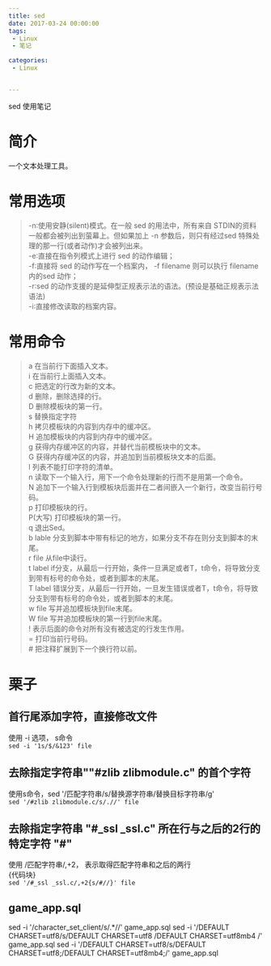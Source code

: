 ```yaml
---
title: sed
date: 2017-03-24 00:00:00
tags:
 - Linux
 - 笔记

categories:
 - Linux


---
```


sed 使用笔记

<!-- MORE -->
# 简介
一个文本处理工具。

# 常用选项
>  -n∶使用安静(silent)模式。在一般 sed 的用法中，所有来自 STDIN的资料一般都会被列出到萤幕上。但如果加上 -n 参数后，则只有经过sed 特殊处理的那一行(或者动作)才会被列出来。  
 -e∶直接在指令列模式上进行 sed 的动作编辑；  
 -f∶直接将 sed 的动作写在一个档案内， -f filename 则可以执行 filename 内的sed 动作；  
 -r∶sed 的动作支援的是延伸型正规表示法的语法。(预设是基础正规表示法语法)  
 -i∶直接修改读取的档案内容。  

# 常用命令
> a 在当前行下面插入文本。    
 i 在当前行上面插入文本。  
 c 把选定的行改为新的文本。  
 d 删除，删除选择的行。  
 D 删除模板块的第一行。  
 s 替换指定字符  
 h 拷贝模板块的内容到内存中的缓冲区。  
 H 追加模板块的内容到内存中的缓冲区。  
 g 获得内存缓冲区的内容，并替代当前模板块中的文本。  
 G 获得内存缓冲区的内容，并追加到当前模板块文本的后面。  
 l 列表不能打印字符的清单。  
 n 读取下一个输入行，用下一个命令处理新的行而不是用第一个命令。  
 N 追加下一个输入行到模板块后面并在二者间嵌入一个新行，改变当前行号码。  
 p 打印模板块的行。  
 P(大写) 打印模板块的第一行。  
 q 退出Sed。  
 b lable 分支到脚本中带有标记的地方，如果分支不存在则分支到脚本的末尾。  
 r file 从file中读行。  
 t label if分支，从最后一行开始，条件一旦满足或者T，t命令，将导致分支到带有标号的命令处，或者到脚本的末尾。  
 T label 错误分支，从最后一行开始，一旦发生错误或者T，t命令，将导致分支到带有标号的命令处，或者到脚本的末尾。  
 w file 写并追加模板块到file末尾。  
 W file 写并追加模板块的第一行到file末尾。  
 ! 表示后面的命令对所有没有被选定的行发生作用。  
 = 打印当前行号码。  
 \# 把注释扩展到下一个换行符以前。  


# 栗子
## 首行尾添加字符，直接修改文件
使用 -i 选项， s命令  
`sed -i '1s/$/&123' file`

## 去除指定字符串""#zlib zlibmodule.c" 的首个字符  
使用s命令，sed '/匹配字符串/s/替换源字符串/替换目标字符串/g'  
`sed '/#zlib zlibmodule.c/s/.//' file`

## 去除指定字符串 "#_ssl _ssl.c" 所在行与之后的2行的特定字符 "#"
使用 /匹配字符串/,+2， 表示取得匹配字符串和之后的两行  
{代码块}  
`sed '/#_ssl _ssl.c/,+2{s/#//}' file`

## game_app.sql
sed -i '/character_set_client/s/.*//' game_app.sql
sed -i '/DEFAULT CHARSET=utf8/s/DEFAULT CHARSET=utf8 /DEFAULT CHARSET=utf8mb4 /' game_app.sql
sed -i '/DEFAULT CHARSET=utf8/s/DEFAULT CHARSET=utf8;/DEFAULT CHARSET=utf8mb4;/' game_app.sql
